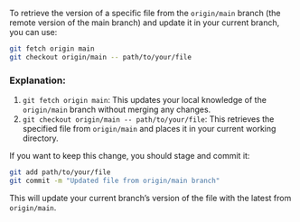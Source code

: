 To retrieve the version of a specific file from the `origin/main` branch (the remote version of the main branch) and update it in your current branch, you can use:

```bash
git fetch origin main
git checkout origin/main -- path/to/your/file
```

### Explanation:

1. `git fetch origin main`: This updates your local knowledge of the `origin/main` branch without merging any changes.
2. `git checkout origin/main -- path/to/your/file`: This retrieves the specified file from `origin/main` and places it in your current working directory.

If you want to keep this change, you should stage and commit it:

```bash
git add path/to/your/file
git commit -m "Updated file from origin/main branch"
```

This will update your current branch’s version of the file with the latest from `origin/main`.